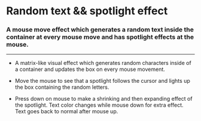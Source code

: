 # Random text && spotlight effect

### A mouse move effect which generates a random text inside the container at every mouse move and has spotlight effects at the mouse.

---

- A matrix-like visual effect which generates random characters inside of a container and updates the box on every mouse movement.

- Move the mouse to see that a spotlight follows the cursor and lights up the box containing the random letters.

- Press down on mouse to make a shrinking and then expanding effect of the spotlight. Text color changes while mouse down for extra effect. Text goes back to normal after mouse up.
